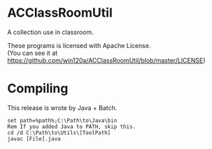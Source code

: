<!-- 
   Copyright (C) 2011-2014 AC Inc. (Andy Cheung)

   Licensed under the Apache License, Version 2.0 (the "License");
   you may not use this file except in compliance with the License.
   You may obtain a copy of the License at

       http://www.apache.org/licenses/LICENSE-2.0

   Unless required by applicable law or agreed to in writing, software
   distributed under the License is distributed on an "AS IS" BASIS,
   WITHOUT WARRANTIES OR CONDITIONS OF ANY KIND, either express or implied.
   See the License for the specific language governing permissions and
   limitations under the License.
-->

ACClassRoomUtil
============
A collection use in classroom.

These programs is licensed with Apache License. <br>
(You can see it at https://github.com/win120a/ACClassRoomUtil/blob/master/LICENSE)

Compiling
=========

This release is wrote by Java + Batch.

```Batchfile
set path=%path%;C:\Path\to\Java\bin
Rem If you added Java to PATH, skip this.
cd /d C:\Path\to\Utils\[ToolPath]
javac [File].java
```
